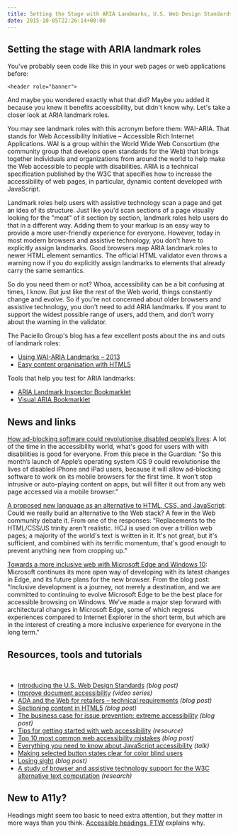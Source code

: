 ```yaml
---
title: Setting the Stage with ARIA Landmarks, U.S. Web Design Standards, Losing Sight and More
date: 2015-10-05T22:26:14+00:00
---
```


## Setting the stage with ARIA landmark roles

You've probably seen code like this in your web pages or web applications before:

`<header role="banner">`

And maybe you wondered exactly what that did? Maybe you added it because you knew it benefits accessibility, but didn't know why. Let's take a closer look at ARIA landmark roles.

You may see landmark roles with this acronym before them: WAI-ARIA. That stands for Web Accessibility Initiative – Accessible Rich Internet Applications. WAI is a group within the World Wide Web Consortium (the community group that develops open standards for the Web) that brings together individuals and organizations from around the world to help make the Web accessible to people with disabilities. ARIA is a technical specification published by the W3C that specifies how to increase the accessibility of web pages, in particular, dynamic content developed with JavaScript.

Landmark roles help users with assistive technology scan a page and get an idea of its structure. Just like you'd scan sections of a page visually looking for the "meat" of it section by section, landmark roles help users do that in a different way. Adding them to your markup is an easy way to provide a more user-friendly experience for everyone. However, today in most modern browsers and assistive technology, you don't have to explicitly assign landmarks. Good browsers map ARIA landmark roles to newer HTML element semantics. The official HTML validator even throws a warning now if you do explicitly assign landmarks to elements that already carry the same semantics.

So do you need them or not? Whoa, accessibility can be a bit confusing at times, I know. But just like the rest of the Web world, things constantly change and evolve. So if you're not concerned about older browsers and assistive technology, you don't need to add ARIA landmarks. If you want to support the widest possible range of users, add them, and don't worry about the warning in the validator.

The Paciello Group's blog has a few excellent posts about the ins and outs of landmark roles:

*   [Using WAI-ARIA Landmarks – 2013](https://www.paciellogroup.com/blog/2013/02/using-wai-aria-landmarks-2013/)
*   [Easy content organisation with HTML5](https://www.paciellogroup.com/blog/2015/09/easy-content-organisation-with-html5/)


Tools that help you test for ARIA landmarks:

*   [ARIA Landmark Inspector Bookmarklet](http://accessibility.oit.ncsu.edu/tools/aria-landmark-inspector/)
*   [Visual ARIA Bookmarklet](http://whatsock.com/training/matrices/visual-aria.htm)

## News and links

[How ad-blocking software could revolutionise disabled people’s lives](http://www.theguardian.com/society/2015/sep/30/ad-blocking-software-revolutionise-disabled-lives): A lot of the time in the accessibility world, what's good for users with with disabilities is good for everyone. From this piece in the Guardian: "So this month’s launch of Apple’s operating system iOS 9 could revolutionise the lives of disabled iPhone and iPad users, because it will allow ad-blocking software to work on its mobile browsers for the first time. It won’t stop intrusive or auto-playing content on apps, but will filter it out from any web page accessed via a mobile browser."

[A proposed new language as an alternative to HTML, CSS, and JavaScript](http://discourse.wicg.io/t/a-proposed-new-language-as-an-alternative-to-html-css-and-javascript/1115): Could we really build an alternative to the Web stack? A few in the Web community debate it. From one of the responses: "Replacements to the HTML/CSS/JS trinity aren't realistic. HCJ is used on over a trillion web pages; a majority of the world's text is written in it. It's not great, but it's sufficient, and combined with its terrific momentum, that's good enough to prevent anything new from cropping up."

[Towards a more inclusive web with Microsoft Edge and Windows 10](http://blogs.windows.com/msedgedev/2015/09/25/accessibility-towards-a-more-inclusive-web-with-microsoft-edge-and-windows-10/): Microsoft continues its more open way of developing with its latest changes in Edge, and its future plans for the new browser. From the blog post: "Inclusive development is a journey, not merely a destination, and we are committed to continuing to evolve Microsoft Edge to be the best place for accessible browsing on Windows. We’ve made a major step forward with architectural changes in Microsoft Edge, some of which regress experiences compared to Internet Explorer in the short term, but which are in the interest of creating a more inclusive experience for everyone in the long term."

## Resources, tools and tutorials
 

* [Introducing the U.S. Web Design Standards](https://18f.gsa.gov/2015/09/28/web-design-standards/) _(blog post)_
* [Improve document accessibility](http://www.lireo.com/10-short-videos-improve-document-accessibility/) _(video series)_
* [ADA and the Web for retailers – technical requirements](http://www.ssbbartgroup.com/blog/ada-and-the-web-for-retailers-technical-requirements/) _(blog post)_
* [Sectioning content in HTML5](http://bitsofco.de/2015/sectioning-content-in-html5/) _(blog post)_
* [The business case for issue prevention: extreme accessibility](https://www.linkedin.com/pulse/business-case-issue-prevention-extreme-accessibility-karl-groves) _(blog post)_
* [Tips for getting started with web accessibility](http://www.w3.org/WAI/gettingstarted/tips/) _(resource)_
* [Top 10 most common web accessibility mistakes](https://insight.cryptzone.com/accessibility/top-10-most-common-web-accessibility-mistakes/) _(blog post)_
* [Everything you need to know about JavaScript accessibility](https://www.youtube.com/watch?v=baR9OvL4g7w) _(talk)_
* [Making selected button states clear for color blind users](http://uxmovement.com/buttons/making-selected-button-states-clear-for-color-blind-users/)
* [Losing sight](http://tink.uk/losing-sight/) _(blog post)_
* [A study of browser and assistive technology support for the W3C alternative text computation](https://github.com/accdc/w3c-alternative-text-computation) _(research)_

## New to A11y?

Headings might seem too basic to need extra attention, but they matter in more ways than you think. [Accessible headings, FTW](http://ifamily.co.uk/accessible-headings-ftw) explains why.